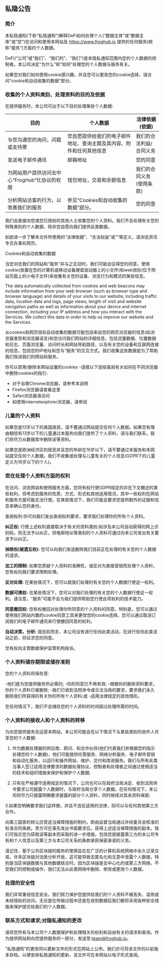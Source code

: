 ## 私隐公告

### 简介

本私隐通知(下称“私隐通知”)解释DeFi如何处理个人(“数据主体”或“数据主体”或“您”)在访问和使用本网站及 https://www.froghub.io 提供的任何服务(统称“服务”)方面的个人数据。

DeFi(“公司”或“我们”、“我们的”、“我们”)是本隐私通知范围内您的个人数据的控制者。本公司决定“为什么”和“如何”处理您的个人数据与服务有关。

如果您对我们如何使用cookie感兴趣，并且您可以更改您的cookie选择，请访问“cookie和自动收集的数据”部分。

### 收集的个人资料类别、处理资料的目的及依据

在提供服务时，本公司可出于以下目的处理某些个人数据:

|  目的   | 个人数据                                                   | 法律依据(依据)                                  |
|  ----  |--------------------------------------------|-------------------------------------------|
|  与您沟通您的询问，问题或支持票  | 您自愿提供给我们的电子邮件地址、查询主题及其内容、附件和任何其他信息                     | 我们的合法利益/合同义务                              |
| 发送电子邮件通讯  | 邮箱地址 | 您的同意|
| 为网站用户提供访问去中心“FrogHub”化协议的权限  | 钱包地址，交易和余额信息  | 我们的合同义务(使用条款) |
| 分析网站访客的行为，以改善我们的服务  | 参见“Cookies和自动收集的数据”部分。 | 您的同意                              |


我们会直接向您或您已授权的其他人士收集您的个人资料。我们不会处理有关您的特殊类别的个人数据，除非您自愿向我们提供此类数据。

如欲进一步了解本文件所使用的“法律依据”、“合法权益”或“”等定义，请浏览资讯专员办事处网页。

Cookies和自动收集的数据

当您浏览我们的网站和“服务”并与之互动时，我们可能会征得您的同意，使用cookie(放置在您的计算机或移动设备硬盘驱动器上的小文件)和web信标(位于网站页面上的小电子文件)来收集有关您的设备、浏览行为和模式的某些信息。

The data automatically collected from cookies and web beacons may include information from your web browser (such as browser type and browser language) and details of your visits to our website, including traffic data, location data and logs, page views, length of visit and website navigation paths as well as information about your device and internet connection, including your IP address and how you interact with the Services. We collect this data in order to help us improve our website and the Services.

从cookies和网页信标自动收集的数据可能包括来自您的网页浏览器的信息(如浏览器类型和浏览器语言)和您访问我们网站的详细信息，包括流量数据、位置数据和日志、页面浏览量、访问时长和网站导航路径，以及有关您的设备和互联网连接的信息，包括您的IP地址和您与“服务”的交互方式。我们收集这些数据是为了帮助我们改进我们的网站和服务。

你可以禁用/删除本网站设置的cookies -请按以下连结查阅有关如何在不同浏览器中删除cookies的指引:

- 对于谷歌Chrome浏览器，请参考本说明
- Firefox浏览器请查看这里
- Safari浏览器请访问
- 如使用internetexplorer浏览器，请参阅


### 儿童的个人资料

如果您是13岁以下的美国居民，请不要通过网站提交任何个人数据。如果您有理由相信有13岁以下的儿童通过本服务向我们提供了个人资料，请与我们联系，我们将尽力从数据库中删除该等资料。

如果您是欧洲经济区的居民并且您的年龄在16岁以下，请不要通过本服务和本网站提交任何个人数据。我们不收集或处理与儿童有关的个人信息(GDPR下的儿童定义为16岁以下的个人)。

### 您在处理个人资料方面的权利

在访问、浏览网站和使用服务方面，您将有权行使GDPR规定的并在下文概述的某些权利，但考虑到服务的性质、方式、形式和其他适用情况，其中一些权利在网站和服务方面可能无法行使。在某些情况下，我们可能会要求您提供额外的证据和信息来确认您的身份。

查阅权利:你可向我们发出查阅权利要求，要求我们处理你的所有个人资料。

**纠正权:** 行使上述权利直接取决于有关的资料类别:如涉及本公司自动获得的网上识别码，则无法予以纠正，但电邮地址等类别的个人资料可通过向本公司发出有关要求予以纠正。

**抹除权(被遗忘权):** 您可以向我们发送删除我们目前正在处理的有关您的个人数据的请求。

**加工的限制:** 如果您质疑个人资料的准确性，或反对为直接营销而处理个人资料，您有权向我们要求限制处理。

**反对处理:** 在某些情况下，您可以就我们处理的有关您的个人数据行使这一权利。

**数据可携权:** 在某些情况下，您可以对我们处理的有关您的个人数据行使这一权利。请注意，“服务”可能不会为我们提供帮助您行使此项权利的技术能力。

**同意撤回权:** 您有权撤回对处理你所同意的个人资料的同意。特别是，您可以通过使用我们网站内置的cookie同意工具来更改您的cookie选择。您可以通过取消订阅我们的电子邮件通讯来行使撤回同意的权利。

**自动决策，分析:** 就目前而言，本公司没有进行任何此类活动，在进行任何此类活动之前，将征求您的同意。

您有权向主管数据保护监管机构投诉。

### 个人资料储存期限或储存准则

您的个人资料将保存至:

-他们是为您提供服务所必需的;
-你的同意已不再有效;
-根据你的删除资料要求，你的个人资料已被删除;
-我们已收到法院命令或合法当局的要求，要求我们永久删除我们所获得的有关你的所有个人资料;或
-适用法律规定的其他情形。

在任何情况下，我们不会储存您的个人资料的时间超过处理所需的时间。

### 个人资料的接收人和个人资料的转移

为向您提供服务及运营本网站，本公司可能会在以下情况下与某些类别的收件人共享您的个人数据:

1. 作为数据处理器的供应商、顾问、和合作伙伴(他们代表我们并根据您的指示处理您的个人数据)，他们可能提供托管服务、网络分析服务、电子邮件营销和自动化服务，以运行和操作网站、维护、交付和改进服务。我们与所有此类当事人签订适用法律要求的数据处理协议，控制者和处理者之间通过使用适当的技术和组织措施来保护和保护个人数据;

2. 只有在严格遵守适用规定的情况下，公司也可以在政府当局决定、收到法院命令要求公司披露个人数据时，与政府当局分享个人数据。在任何情况下，本公司将尽力只披露明确要求披露的部分个人资料，同时继续对其余资料保密;

3.如果您明确要求我们这样做，并且不违反适用的法律，则可以与任何其他第三方合作。

向第三国家的转让应受适当保障措施的制约，即由监督当局通过并经委员会核准的标准合同条款。贵方可在事先发出书面要求后，获得上述适当保障措施的副本。我们可指示您为获取该等副本而采取的进一步措施，包括您就披露第三方的本公司专有和个人信息以及第三方与本公司关系的条款承担保密承诺的义务。

请记住，基于公共区块链的服务的使用旨在在广泛的计算机系统网络中永久记录交易。许多区块链对法医分析开放，这可能导致去匿名化和无意中泄露个人数据，特别是当区块链数据与其他数据结合时。因为区块链是去中心化的或第三方网络，不受我们的控制或操作，我们无法从此类网络中删除、修改或更改个人数据。

### 处理的安全性

我们非常重视信息安全。我们努力保护您提供给我们的个人资料不被丢失、滥用或未经授权的访问。无论是在传输过程中还是在收到数据后我们都将采用各种安全措施来保护提交给我们的个人数据。

### 联系方式和请求;对隐私通知的更改

请将您所有与本公司个人数据保护和处理相关的权利和自由有关的请求和查询，作为提供网站和向您提供服务的一部分，发送至:team@froghub.io。

“私隐通知”的更改将以更新文件的形式在网站上公布。我们亦可将该文件的以前版本存档，以便安排私隐通知的更新，该文件可在本网站以电子形式查阅。

